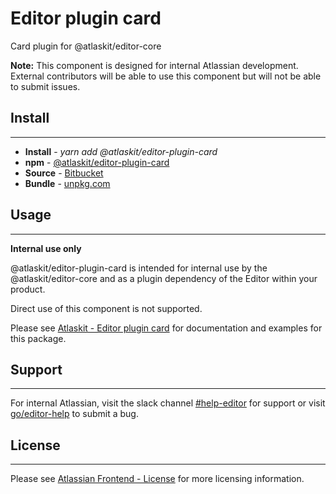 # Editor plugin card

Card plugin for @atlaskit/editor-core

**Note:** This component is designed for internal Atlassian development.
External contributors will be able to use this component but will not be able to submit issues.

## Install
---
- **Install** - *yarn add @atlaskit/editor-plugin-card*
- **npm** - [@atlaskit/editor-plugin-card](https://www.npmjs.com/package/@atlaskit/editor-plugin-card)
- **Source** - [Bitbucket](https://bitbucket.org/atlassian/atlassian-frontend/src/master/packages/editor/editor-plugin-card)
- **Bundle** - [unpkg.com](https://unpkg.com/@atlaskit/editor-plugin-card/dist/)

## Usage
---
**Internal use only**

@atlaskit/editor-plugin-card is intended for internal use by the @atlaskit/editor-core and as a plugin dependency of the Editor within your product.

Direct use of this component is not supported.

Please see [Atlaskit - Editor plugin card](https://atlaskit.atlassian.com/packages/editor/editor-plugin-card) for documentation and examples for this package.

## Support
---
For internal Atlassian, visit the slack channel [#help-editor](https://atlassian.slack.com/archives/CFG3PSQ9E) for support or visit [go/editor-help](https://go/editor-help) to submit a bug.
## License
---
 Please see [Atlassian Frontend - License](https://hello.atlassian.net/wiki/spaces/AF/pages/2589099144/Documentation#License) for more licensing information.